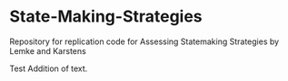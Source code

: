 # State-Making-Strategies
Repository for replication code for Assessing Statemaking Strategies by Lemke and Karstens

Test Addition of text. 
